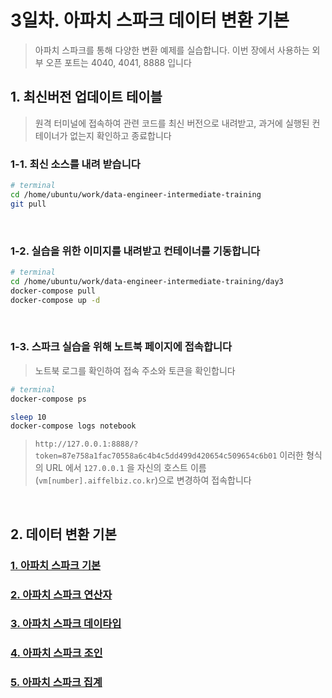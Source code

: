 # 3일차. 아파치 스파크 데이터 변환 기본

> 아파치 스파크를 통해 다양한 변환 예제를 실습합니다. 이번 장에서 사용하는 외부 오픈 포트는 4040, 4041, 8888 입니다


## 1. 최신버전 업데이트 테이블

> 원격 터미널에 접속하여 관련 코드를 최신 버전으로 내려받고, 과거에 실행된 컨테이너가 없는지 확인하고 종료합니다

### 1-1. 최신 소스를 내려 받습니다
```bash
# terminal
cd /home/ubuntu/work/data-engineer-intermediate-training
git pull
```
<br>

### 1-2. 실습을 위한 이미지를 내려받고 컨테이너를 기동합니다
```bash
# terminal
cd /home/ubuntu/work/data-engineer-intermediate-training/day3
docker-compose pull
docker-compose up -d
```
<br>

### 1-3. 스파크 실습을 위해 노트북 페이지에 접속합니다

> 노트북 로그를 확인하여 접속 주소와 토큰을 확인합니다

```bash
# terminal
docker-compose ps

sleep 10
docker-compose logs notebook
```
> `http://127.0.0.1:8888/?token=87e758a1fac70558a6c4b4c5dd499d420654c509654c6b01` 이러한 형식의 URL 에서 `127.0.0.1` 을 자신의 호스트 이름(`vm[number].aiffelbiz.co.kr`)으로 변경하여 접속합니다
<br>


## 2. 데이터 변환 기본
### [1. 아파치 스파크 기본](http://htmlpreview.github.io/?https://github.com/psyoblade/data-engineer-intermediate-training/blob/master/day3/notebooks/lgde-spark-core/lgde-spark-core-1-basic.html)
### [2. 아파치 스파크 연산자](http://htmlpreview.github.io/?https://github.com/psyoblade/data-engineer-intermediate-training/blob/master/day3/notebooks/lgde-spark-core/lgde-spark-core-2-operators.html)
### [3. 아파치 스파크 데이타입](http://htmlpreview.github.io/?https://github.com/psyoblade/data-engineer-intermediate-training/blob/master/day3/notebooks/lgde-spark-core/lgde-spark-core-3-data-types.html)
### [4. 아파치 스파크 조인](http://htmlpreview.github.io/?https://github.com/psyoblade/data-engineer-intermediate-training/blob/master/day3/notebooks/lgde-spark-core/lgde-spark-core-4-join.html)
### [5. 아파치 스파크 집계](http://htmlpreview.github.io/?https://github.com/psyoblade/data-engineer-intermediate-training/blob/master/day3/notebooks/lgde-spark-core/lgde-spark-core-5-aggregation.html)
<br>


